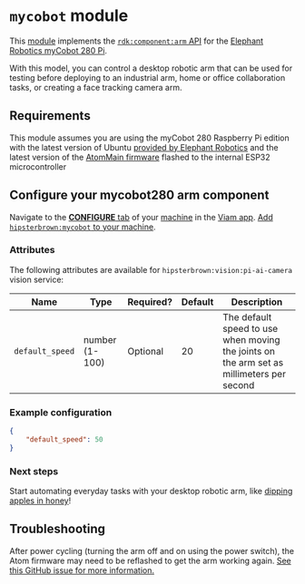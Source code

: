 # `mycobot` module

This [module](https://docs.viam.com/registry/modular-resources/) implements the [`rdk:component:arm` API](https://docs.viam.com/appendix/apis/components/arm/) for the [Elephant Robotics myCobot 280 Pi](https://www.elephantrobotics.com/en/mycobot-280-pi-2023-en/).

With this model, you can control a desktop robotic arm that can be used for testing before deploying to an industrial arm, home or office collaboration tasks, or creating a face tracking camera arm.

## Requirements

This module assumes you are using the myCobot 280 Raspberry Pi edition with the latest version of Ubuntu [provided by Elephant Robotics](https://www.elephantrobotics.com/en/downloads/) and the latest version of the [AtomMain firmware](https://docs.elephantrobotics.com/docs/mycobot_280_pi_en/3-FunctionsAndApplications/5.BasicFunction/5.2-Softwarelnstructions/) flashed to the internal ESP32 microcontroller

## Configure your mycobot280 arm component

Navigate to the [**CONFIGURE** tab](https://docs.viam.com/configure/) of your [machine](https://docs.viam.com/fleet/machines/) in the [Viam app](https://app.viam.com/).
[Add `hipsterbrown:mycobot` to your machine](https://docs.viam.com/configure/#components).

### Attributes

The following attributes are available for `hipsterbrown:vision:pi-ai-camera` vision service:

| Name    | Type   | Required?    | Default | Description |
| ------- | ------ | ------------ | ------- | ----------- |
| `default_speed` | number (1-100) | Optional | 20  | The default speed to use when moving the joints on the arm set as millimeters per second |


### Example configuration

```json
{
    "default_speed": 50
}
```

### Next steps

Start automating everyday tasks with your desktop robotic arm, like [dipping apples in honey](https://codelabs.viam.com/guide/shana-tobot/index.html?index=..%2F..index#3)!

## Troubleshooting

After power cycling (turning the arm off and on using the power switch), the Atom firmware may need to be reflashed to get the arm working again. [See this GitHub issue for more information.](https://github.com/elephantrobotics/myCobot/issues/48)
